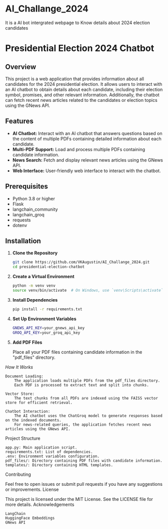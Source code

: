 # AI_Challange_2024
It is a AI bot intergrated webpage to Know details about 2024 election candidates

# Presidential Election 2024 Chatbot

## Overview

This project is a web application that provides information about all candidates for the 2024 presidential election. It allows users to interact with an AI chatbot to obtain details about each candidate, including their election symbol, promises, and other relevant information. Additionally, the chatbot can fetch recent news articles related to the candidates or election topics using the GNews API.

## Features

- **AI Chatbot:** Interact with an AI chatbot that answers questions based on the content of multiple PDFs containing detailed information about each candidate.
- **Multi-PDF Support:** Load and process multiple PDFs containing candidate information.
- **News Search:** Fetch and display relevant news articles using the GNews API.
- **Web Interface:** User-friendly web interface to interact with the chatbot.

## Prerequisites

- Python 3.8 or higher
- Flask
- langchain_community
- langchain_groq
- requests
- dotenv

## Installation

1. **Clone the Repository**

   ```bash
   git clone https://github.com/VKAugustin/AI_Challange_2024.git
   cd presidential-election-chatbot

2. **Create a Virtual Environment**

    ```bash
    python -m venv venv
    source venv/bin/activate  # On Windows, use `venv\Scripts\activate`

3. **Install Dependencies**

    ```bash
    pip install -r requirements.txt

4. **Set Up Environment Variables**

    ```bash
    GNEWS_API_KEY=your_gnews_api_key
    GROQ_API_KEY=your_groq_api_key

5. **Add PDF Files**

    Place all your PDF files containing candidate information in the "pdf_files" directory.


*How It Works*

    Document Loading:
        The application loads multiple PDFs from the pdf_files directory.
        Each PDF is processed to extract text and split into chunks.

    Vector Store:
        The text chunks from all PDFs are indexed using the FAISS vector store for efficient retrieval.

    Chatbot Interaction:
        The AI chatbot uses the ChatGroq model to generate responses based on the indexed documents.
        For news-related queries, the application fetches recent news articles using the GNews API.

Project Structure

    app.py: Main application script.
    requirements.txt: List of dependencies.
    .env: Environment variables configuration.
    pdf_files/: Directory containing PDF files with candidate information.
    templates/: Directory containing HTML templates.

Contributing

Feel free to open issues or submit pull requests if you have any suggestions or improvements.
License

This project is licensed under the MIT License. See the LICENSE file for more details.
Acknowledgements

    LangChain
    HuggingFace Embeddings
    GNews API

